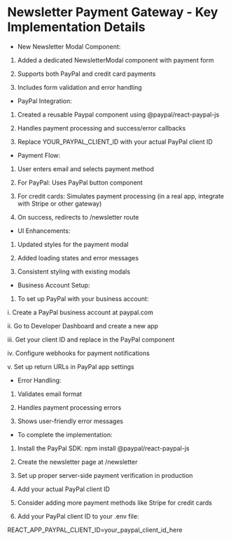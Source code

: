 # Newsletter Payment Gateway - Key Implementation Details


- New Newsletter Modal Component:

1. Added a dedicated NewsletterModal component with payment form

2. Supports both PayPal and credit card payments

3. Includes form validation and error handling

- PayPal Integration:

1. Created a reusable Paypal component using @paypal/react-paypal-js

2. Handles payment processing and success/error callbacks

3. Replace YOUR_PAYPAL_CLIENT_ID with your actual PayPal client ID

- Payment Flow:

1. User enters email and selects payment method

2. For PayPal: Uses PayPal button component

3. For credit cards: Simulates payment processing (in a real app, integrate with Stripe or other gateway)

4. On success, redirects to /newsletter route

- UI Enhancements:

1. Updated styles for the payment modal

2. Added loading states and error messages

3. Consistent styling with existing modals

- Business Account Setup:

1. To set up PayPal with your business account:

i. Create a PayPal business account at paypal.com

ii. Go to Developer Dashboard and create a new app

iii. Get your client ID and replace in the PayPal component

iv. Configure webhooks for payment notifications

v. Set up return URLs in PayPal app settings

- Error Handling:

1. Validates email format

2. Handles payment processing errors

3. Shows user-friendly error messages

- To complete the implementation:

1. Install the PayPal SDK: npm install @paypal/react-paypal-js

2. Create the newsletter page at /newsletter

3. Set up proper server-side payment verification in production

4. Add your actual PayPal client ID

5. Consider adding more payment methods like Stripe for credit cards

6. Add your PayPal client ID to your .env file:


REACT_APP_PAYPAL_CLIENT_ID=your_paypal_client_id_here


